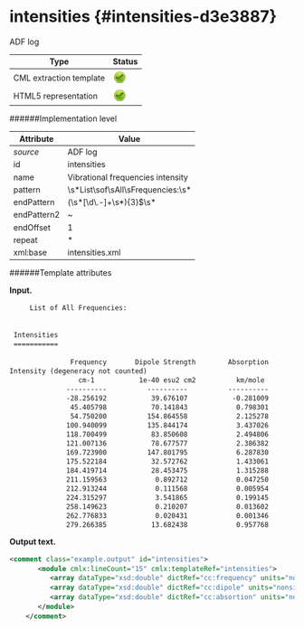 # intensities {#intensities-d3e3887}

ADF log


| Type                                                                                                                                                | Status                                                                                                                                              |
|----|----|
| CML extraction template                                                                                                                             | ![](/imgs/Total.png)                                                                                                                                |
| HTML5 representation                                                                                                                                | ![](/imgs/Total.png)                                                                                                                                |

######Implementation level

| Attribute                                                                                                                                           | Value                                                                                                                                               |
|----|----|
| *source*                                                                                                                                            | ADF log                                                                                                                                             |
| id                                                                                                                                                  | intensities                                                                                                                                         |
| name                                                                                                                                                | Vibrational frequencies intensity                                                                                                                   |
| pattern                                                                                                                                             | \\s\*List\\sof\\sAll\\sFrequencies:\\s\*                                                                                                            |
| endPattern                                                                                                                                          | (\\s\*\[\\d\\.-\]+\\s\*){3}\$\\s\*                                                                                                                  |
| endPattern2                                                                                                                                         | \~                                                                                                                                                  |
| endOffset                                                                                                                                           | 1                                                                                                                                                   |
| repeat                                                                                                                                              | \*                                                                                                                                                  |
| xml:base                                                                                                                                            | intensities.xml                                                                                                                                     |

######Template attributes

**Input.**

         List of All Frequencies:


     Intensities
     ===========

                   Frequency       Dipole Strength        Absorption Intensity (degeneracy not counted)
                     cm-1           1e-40 esu2 cm2          km/mole
                  ----------          ----------          ----------
                  -28.256192           39.676107           -0.281009
                   45.405798           70.141843            0.798301
                   54.750200          154.864558            2.125278
                  100.940099          135.844174            3.437026
                  118.700499           83.850608            2.494806
                  121.007136           78.677577            2.386382
                  169.723900          147.801795            6.287830
                  175.522184           32.572762            1.433061
                  184.419714           28.453475            1.315288
                  211.159563            0.892712            0.047250
                  212.913244            0.111568            0.005954
                  224.315297            3.541865            0.199145
                  258.149623            0.210207            0.013602
                  262.776833            0.020431            0.001346
                  279.266385           13.682438            0.957768
        
        

**Output text.**

```xml
<comment class="example.output" id="intensities">
       <module cmlx:lineCount="15" cmlx:templateRef="intensities">
          <array dataType="xsd:double" dictRef="cc:frequency" units="nonsi:cm-1" size="15">-28.256192 45.405798 54.7502 100.940099 118.700499 121.007136 169.7239 175.522184 184.419714 211.159563 212.913244 224.315297 258.149623 262.776833 279.266385</array>
          <array dataType="xsd:double" dictRef="cc:dipole" units="nonsi2:1e-40.esu2.cm2" size="15">39.676107 70.141843 154.864558 135.844174 83.850608 78.677577 147.801795 32.572762 28.453475 0.892712 0.111568 3.541865 0.210207 0.020431 13.682438</array>
          <array dataType="xsd:double" dictRef="cc:absortion" units="nonsi2:km.mole-1" size="15">-0.281009 0.798301 2.125278 3.437026 2.494806 2.386382 6.28783 1.433061 1.315288 0.04725 0.005954 0.199145 0.013602 0.001346 0.957768</array>
       </module>
    </comment>
```
